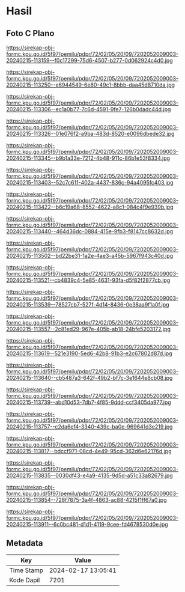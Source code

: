 # Hasil

## Foto C Plano

https://sirekap-obj-formc.kpu.go.id/5f97/pemilu/pdpr/72/02/05/20/09/7202052009003-20240215-113159--f0c17299-75d6-4507-b277-0d062924c4d0.jpg

https://sirekap-obj-formc.kpu.go.id/5f97/pemilu/pdpr/72/02/05/20/09/7202052009003-20240215-113250--e6944549-6e80-49c1-8bbb-daa45d8710da.jpg

https://sirekap-obj-formc.kpu.go.id/5f97/pemilu/pdpr/72/02/05/20/09/7202052009003-20240215-113306--ec1a0b77-7c6d-4591-9fe7-126b0dadc44d.jpg

https://sirekap-obj-formc.kpu.go.id/5f97/pemilu/pdpr/72/02/05/20/09/7202052009003-20240215-113326--01e076f2-a9ba-483d-8520-e0096dbede32.jpg

https://sirekap-obj-formc.kpu.go.id/5f97/pemilu/pdpr/72/02/05/20/09/7202052009003-20240215-113345--b9b1a33e-7212-4b48-911c-86b1e53f8334.jpg

https://sirekap-obj-formc.kpu.go.id/5f97/pemilu/pdpr/72/02/05/20/09/7202052009003-20240215-113403--52c7c611-402a-4437-836c-94a4095fc403.jpg

https://sirekap-obj-formc.kpu.go.id/5f97/pemilu/pdpr/72/02/05/20/09/7202052009003-20240215-113422--b6c19a68-8552-4622-a8c1-084c4f9e939b.jpg

https://sirekap-obj-formc.kpu.go.id/5f97/pemilu/pdpr/72/02/05/20/09/7202052009003-20240215-113440--464d36dc-0884-415e-9fb3-f8147cc8632d.jpg

https://sirekap-obj-formc.kpu.go.id/5f97/pemilu/pdpr/72/02/05/20/09/7202052009003-20240215-113502--bd22be31-1a2e-4ae3-a45b-5967f943c40d.jpg

https://sirekap-obj-formc.kpu.go.id/5f97/pemilu/pdpr/72/02/05/20/09/7202052009003-20240215-113521--cb4839c4-5e85-4631-93fa-d5f82f2877cb.jpg

https://sirekap-obj-formc.kpu.go.id/5f97/pemilu/pdpr/72/02/05/20/09/7202052009003-20240215-113539--78527cb7-527f-4d14-8436-0e38aa9f1a0f.jpg

https://sirekap-obj-formc.kpu.go.id/5f97/pemilu/pdpr/72/02/05/20/09/7202052009003-20240215-113557--2c81ed29-967e-405b-ab18-24bfe5203172.jpg

https://sirekap-obj-formc.kpu.go.id/5f97/pemilu/pdpr/72/02/05/20/09/7202052009003-20240215-113619--521e3190-5ed6-42b8-91b3-e2c67802d87d.jpg

https://sirekap-obj-formc.kpu.go.id/5f97/pemilu/pdpr/72/02/05/20/09/7202052009003-20240215-113640--cb5487a3-642f-49b2-bf7c-3e1644e8cb08.jpg

https://sirekap-obj-formc.kpu.go.id/5f97/pemilu/pdpr/72/02/05/20/09/7202052009003-20240215-113739--abd10d53-7db7-4f85-9ddd-ccf3405da977.jpg

https://sirekap-obj-formc.kpu.go.id/5f97/pemilu/pdpr/72/02/05/20/09/7202052009003-20240215-113757--c2da6ef4-3340-439c-ba0e-969641d3e219.jpg

https://sirekap-obj-formc.kpu.go.id/5f97/pemilu/pdpr/72/02/05/20/09/7202052009003-20240215-113817--bdccf971-08cd-4e49-95cd-362d6e62176d.jpg

https://sirekap-obj-formc.kpu.go.id/5f97/pemilu/pdpr/72/02/05/20/09/7202052009003-20240215-113835--0030df43-e4a9-4135-9d5d-a51c33a82679.jpg

https://sirekap-obj-formc.kpu.go.id/5f97/pemilu/pdpr/72/02/05/20/09/7202052009003-20240215-113854--728f7875-3a4f-4863-ac88-4215f1ff67a0.jpg

https://sirekap-obj-formc.kpu.go.id/5f97/pemilu/pdpr/72/02/05/20/09/7202052009003-20240215-113911--6c0bc481-d1d1-4119-9cee-fd4678530d0e.jpg


## Metadata

| Key        | Value               |
| ---------- | ------------------- |
| Time Stamp | 2024-02-17 13:05:41 |
| Kode Dapil | 7201                |



